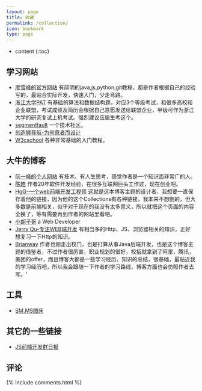 ```yaml
---
layout: page
title: 收藏
permalink: /collection/
icon: bookmark
type: page
---
```


* content
{:toc}

## 学习网站

* [廖雪峰的官方网站](https://www.liaoxuefeng.com/)
有简明的java,js,python,git教程，都是作者根据自己的经验写的，最贴合实际开发，快速入门，少走弯路。
* [浙江大学PAT](https://www.patest.cn/)
有基础的算法和数据结构题，对应3个等级考试，和很多高校和企业联盟，考试成绩及简历会根据自己意愿发送给联盟企业，甲级可作为浙江大学的研究复试上机考试。强烈建议应届生考这个。
* [segmentfault](https://segmentfault.com/)
一个技术社区。
* [创造狮导航-为创意者而设计](http://chuangzaoshi.com/)
* [W3cschool](https://www.w3cschool.cn/)
各种非常基础的入门教程。


## 大牛的博客
* [阮一峰的个人网站](http://www.ruanyifeng.com/home.html)
有技术、有人生思考，感觉作者是一个知识面非常广的人。
* [陈皓](https://coolshell.cn/)
作者20年软件开发经验，在很多互联网巨头工作过，现在创业吧。
* [HgG-一个web前端开发工程师](https://gaohaoyang.github.io/)
这就是这本博客主题的设计者，我想要一直保存着他的链接，因为他的这个Collections有各种链接，我本来不想删的，但大多数是前端相关，似乎对于现在的我没有太多意义，所以就把这个页面的内容全换了，等有需要再到作者的网站里看吧。
* [小胡子哥](http://www.barretlee.com/)
a Web Developer
* [Jerry Qu-专注WEB端开发](https://imququ.com/post/series.html)
有相当多的Http、JS、浏览器相关的知识，正好想复习一下Http的知识。
* [Brianway](https://brianway.github.io/)
作者也刚走出校门，也是打算从事Java后端开发，也是这个博客主题的借鉴者，不过作者很厉害，职业规划的很好，校招就拿到了阿里，腾讯，美团的offer，而且博客大都是一些学习经历、知识的总结，很基础，最贴近我的学习经历吧，所以我会跟随一下作者的学习路线，博客方面也会仿照作者去写。'

## 工具
* [SM.MS图床](https://sm.ms/)

## 其它的一些链接
* [JS前端开发群日报](https://www.kancloud.cn/jsfront/month/82796)



## 评论

{% include comments.html %}
